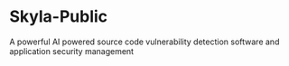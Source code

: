# Skyla-Public
A powerful AI powered source code vulnerability detection software and application security management
